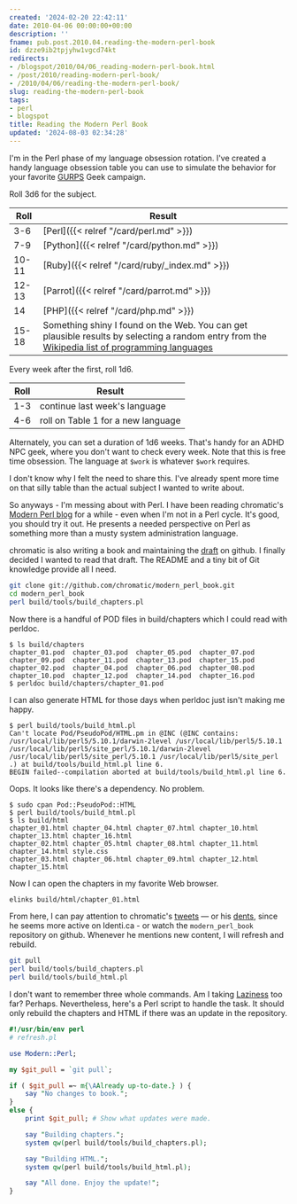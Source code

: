 ```yaml
---
created: '2024-02-20 22:42:11'
date: 2010-04-06 00:00:00+00:00
description: ''
fname: pub.post.2010.04.reading-the-modern-perl-book
id: dzze9ib2tpjyhw1vgcd74kt
redirects:
- /blogspot/2010/04/06_reading-modern-perl-book.html
- /post/2010/reading-modern-perl-book/
- /2010/04/06/reading-the-modern-perl-book/
slug: reading-the-modern-perl-book
tags:
- perl
- blogspot
title: Reading the Modern Perl Book
updated: '2024-08-03 02:34:28'
---
```


I'm in the Perl phase of my language obsession rotation. I've created a handy
language obsession table you can use to simulate the behavior for your favorite
[GURPS][] Geek campaign.

[GURPS]: https://sjgames.com/gurps/

Roll 3d6 for the subject.

| Roll | Result |
| --- | --- |
| 3-6 | [Perl]({{< relref "/card/perl.md" >}}) |
| 7-9 | [Python]({{< relref "/card/python.md" >}}) |
| 10-11 | [Ruby]({{< relref "/card/ruby/_index.md" >}}) |
| 12-13 | [Parrot]({{< relref "/card/parrot.md" >}}) |
| 14 | [PHP]({{< relref "/card/php.md" >}}) |
| 15-18 | Something shiny I found on the Web. You can get plausible results by selecting a random entry from the [Wikipedia list of programming languages](http://en.wikipedia.org/wiki/List_of_programming_languages) |

Every week after the first, roll 1d6.

| Roll | Result |
| --- | --- |
| 1-3 | continue last week's language |
| 4-6 | roll on Table 1 for a new language |

Alternately, you can set a duration of 1d6 weeks. That's handy for an ADHD NPC
geek, where you don't want to check every week. Note that this is free time
obsession. The language at `$work` is whatever `$work` requires.

I don't know why I felt the need to share this. I've already spent more time on
that silly table than the actual subject I wanted to write about.

[Modern Perl blog]: https://modernperlbooks.com/mt/

So anyways - I'm messing about with Perl. I have been reading chromatic's
[Modern Perl blog][] for a while - even when I'm not in a Perl cycle. It's
good, you should try it out. He presents a needed perspective on Perl as
something more than a musty system administration language.

[draft]: https://github.com/chromatic/modern_perl_book

chromatic is also writing a book and maintaining the [draft][] on github. I
finally decided I wanted to read that draft. The README and a tiny bit of Git
knowledge provide all I need.

```sh
git clone git://github.com/chromatic/modern_perl_book.git
cd modern_perl_book
perl build/tools/build_chapters.pl
```

Now there is a handful of POD files in build/chapters which I could read with
perldoc.

```console
$ ls build/chapters
chapter_01.pod  chapter_03.pod  chapter_05.pod  chapter_07.pod  chapter_09.pod  chapter_11.pod  chapter_13.pod  chapter_15.pod
chapter_02.pod  chapter_04.pod  chapter_06.pod  chapter_08.pod  chapter_10.pod  chapter_12.pod  chapter_14.pod  chapter_16.pod
$ perldoc build/chapters/chapter_01.pod
```

I can also generate HTML for those days when perldoc just isn't making me
happy.

```console
$ perl build/tools/build_html.pl
Can't locate Pod/PseudoPod/HTML.pm in @INC (@INC contains: /usr/local/lib/perl5/5.10.1/darwin-2level /usr/local/lib/perl5/5.10.1 /usr/local/lib/perl5/site_perl/5.10.1/darwin-2level /usr/local/lib/perl5/site_perl/5.10.1 /usr/local/lib/perl5/site_perl .) at build/tools/build_html.pl line 6.
BEGIN failed--compilation aborted at build/tools/build_html.pl line 6.
```

Oops. It looks like there's a dependency. No problem.

```console
$ sudo cpan Pod::PseudoPod::HTML
$ perl build/tools/build_html.pl
$ ls build/html
chapter_01.html chapter_04.html chapter_07.html chapter_10.html chapter_13.html chapter_16.html
chapter_02.html chapter_05.html chapter_08.html chapter_11.html chapter_14.html style.css
chapter_03.html chapter_06.html chapter_09.html chapter_12.html chapter_15.html
```

Now I can open the chapters in my favorite Web browser.

```sh
elinks build/html/chapter_01.html
```

[tweets]: https://twitter.com/chromatic_x
[dents]: https://identi.ca/chromatic

From here, I can pay attention to chromatic's [tweets][] — or his [dents][],
since he seems more active on Identi.ca - or watch the `modern_perl_book`
repository on github. Whenever he mentions new content, I will refresh and
rebuild.

```sh
git pull
perl build/tools/build_chapters.pl
perl build/tools/build_html.pl
```

[Laziness]: https://c2.com/cgi/wiki?LazinessImpatienceHubris

I don't want to remember three whole commands. Am I taking [Laziness][] too
far? Perhaps. Nevertheless, here's a Perl script to handle the task. It should
only rebuild the chapters and HTML if there was an update in the repository.

```perl
#!/usr/bin/env perl
# refresh.pl

use Modern::Perl;

my $git_pull = `git pull`;

if ( $git_pull =~ m{\AAlready up-to-date.} ) {
    say "No changes to book.";
}
else {
    print $git_pull; # Show what updates were made.

    say "Building chapters.";
    system qw(perl build/tools/build_chapters.pl);

    say "Building HTML.";
    system qw(perl build/tools/build_html.pl);

    say "All done. Enjoy the update!";
}
```